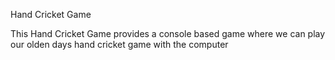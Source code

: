 Hand Cricket Game

  This Hand Cricket Game provides a console based game where we can play our olden days hand cricket game with the computer
  
